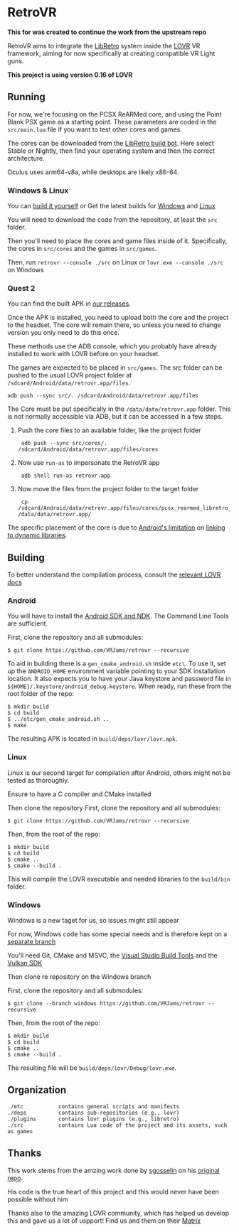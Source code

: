 # RetroVR

**This for was created to continue the work from the upstream repo**

RetroVR aims to integrate the [LibRetro](https://libretro.com) system inside the [LOVR](https://lovr.org) VR framework, aiming for now specifically at creating compatible VR Light guns.

**This project is using version 0.16 of LOVR**

## Running

For now, we're focusing on the PCSX ReARMed core, and using the Point Blank PSX game as a starting point.
These parameters are coded in the `src/main.lua` file if you want to test other cores and games.

The cores can be downloaded from the [LibRetro build bot](https://buildbot.libretro.com/).
Here select Stable or Nightly, then find your operating system and then the correct architecture. 

Oculus uses arm64-v8a, while desktops are likely x86-64.

### Windows & Linux

You can [build it yourself](#building) or Get the latest builds for [Windows](https://github.com/VRJams/retrovr/releases/tag/v0.0.0-win) and [Linux](https://github.com/octo-org/octo-repo/releases/latest) 

You will need to download the code from the repository, at least the `src` folder.

Then you'll need to place the cores and game files inside of it.
Specifically, the cores in `src/cores` and the games in `src/games`.

Then, run `retrovr --console ./src` on Linux or `lovr.exe --console ./src` on Windows

### Quest 2
You can find the built APK in [our releases](https://github.com/octo-org/octo-repo/releases/latest).

Once the APK is installed, you need to upload both the core and the project to the headset.
The core will remain there, so unless you need to change version you only need to do this once.

These methods use the ADB console, which you probably have already installed to work with LOVR before on your headset.

The games are expected to be placed in `src/games`.
The src folder can be pushed to the usual LOVR project folder at `/sdcard/Android/data/retrovr.app/files`.

    adb push --sync src/. /sdcard/Android/data/retrovr.app/files

The Core must be put specifically in the `/data/data/retrovr.app` folder. This is not normally accessible via ADB, but it can be accessed in a few steps.

1. Push the core files to an available folder, like the project folder
    
        adb push --sync src/cores/. /sdcard/Android/data/retrovr.app/files/cores

2. Now use `run-as` to impersonate the RetroVR app
        
        adb shell run-as retrovr.app

3. Now move the files from the project folder to the target folder
        
        cp /sdcard/Android/data/retrovr.app/files/cores/pcsx_rearmed_libretro_android.so /data/data/retrovr.app/

The specific placement of the core is due to [Android's limitation](https://android-developers.googleblog.com/2016/06/improving-stability-with-private-cc.html) on [linking to dynamic libraries](https://linux.die.net/man/3/dlopen).

## Building

To better understand the compilation process, consult the [relevant LOVR docs](https://lovr.org/docs/v0.15.0/Compiling)

### Android

You will have to install the [Android SDK and NDK](https://developer.android.com/studio/). 
The Command Line Tools are sufficient.

First, clone the repository and all submodules:

    $ git clone https://github.com/VRJams/retrovr --recursive

To aid in building there is a `gen_cmake_android.sh` inside `etc\`.
To use it, set up the `ANDROID_HOME` environment variable pointing to your SDK installation location.
It also expects you to have your Java keystore and password file in `${HOME}/.keystore/android_debug.keystore`. 
When ready, run these from the root folder of the repo:

    $ mkdir build
    $ cd build
    $ ../etc/gen_cmake_android.sh ..
    $ make

The resulting APK is located in `build/deps/lovr/lovr.apk`. 

### Linux

Linux is our second target for compilation after Android, others might not be tested as thoroughly.

Ensure to have a C compiler and CMake installed

Then clone the repository
First, clone the repository and all submodules:

    $ git clone https://github.com/VRJams/retrovr --recursive

Then, from the root of the repo:

    $ mkdir build
    $ cd build
    $ cmake ..
    $ cmake --build .

This will compile the LOVR executable and needed libraries to the `build/bin` folder.

### Windows

Windows is a new taget for us, so issues might still appear

For now, Windows code has some special needs and is therefore kept on a [separate branch](https://github.com/VRJams/retrovr/tree/windows)

You'll need Git, CMake and MSVC, the [Visual Studio Build Tools](https://visualstudio.microsoft.com/downloads/?q=build+tools) and the [Vulkan SDK](https://www.lunarg.com/vulkan-sdk/)

Then clone re repository on the Windows branch

First, clone the repository and all submodules:

    $ git clone --branch windows https://github.com/VRJams/retrovr --recursive

Then, from the root of the repo:

    $ mkdir build
    $ cd build
    $ cmake ..
    $ cmake --build .

The resulting file will be `build/deps/lovr/Debug/lovr.exe`. 


## Organization

    ./etc           contains general scripts and manifests
    ./deps          contains sub-repositories (e.g., lovr)
    ./plugins       contains lovr plugins (e.g., libretro)
    ./src           contains Lua code of the project and its assets, such as games

## Thanks

This work stems from the amzing work done by [sgosselin](https://github.com/sgosselin) on his [original repo](https://github.com/sgosselin/retrovr). 

His code is the true heart of this project and this would never have been possible without him 

Thanks also to the amazing LOVR community, which has helped us develop this and gave us a lot of uspport! 
Find us and them on their [Matrix](https://matrix.to/#/#community:lovr.org)